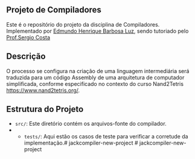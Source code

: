 ## Projeto de Compiladores 
Este é o repositório do projeto da disciplina de Compiladores. Implementado por [Edmundo Henrique Barbosa Luz](https://github.com/Joaofelipe14), sendo tutoriado pelo [Prof.Sergio Costa](https://profsergiocosta.notion.site/Construindo-Compiladores-com-Nand2Tetris-193b291e3e02443984aeecc796682cfc) 
## Descrição 
O processo se configura na criação de uma linguagem intermediária será traduzida para um código Assembly de uma arquitetura de computador simplificada, conforme especificado no contexto do curso Nand2Tetris https://www.nand2tetris.org/. 
## Estrutura do Projeto 
- `src/`: Este diretório contém os arquivos-fonte do compilador.
- - `tests/`: Aqui estão os casos de teste para verificar a corretude da implementação.# jackcompiler-new-project # jackcompiler-new-project
